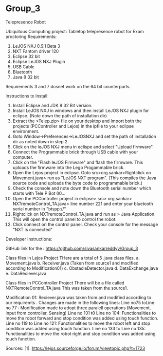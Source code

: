 # Group_3
Telepresence Robot

Ubiquitous Computing project: Tabletop telepresence robot for Exam proctoring 
Requirements: 
1. LeJOS NXJ 0.9.1 Beta 3
2. NXT Fantom driver 120
3. Eclipse 32 bit
4. Eclipse LeJOS NXJ Plugin
5. USB Cable 
6. Bluetooth
7. Java 8 32 bit

Requirements 3 and 7 dosnet work on the 64 bit counterparts. 

Instructions to Install:
1. Install Eclipse and JDK 8 32 Bit version. 
2. Install LeJOS NXJ in windows and then install LeJOS NXJ plugin for eclipse. (Note down the path of installation dir)
3. Extract the <Telep.zip> file on your desktop and Import both the projects (PCController and Lejos) in the ipfile to your eclipse environment. 
4. Goto Window->Preferences->LeJOSNXJ and set the path of installation dir as noted down in step 2. 
5. Click on the leJOS NXJ menu in eclispe and select "Upload firmware".
6. Connect the Programmable brick through USB cable with your computer. 
7. Click on the "Flash leJOS Firmware" and flash the firmware. This uploads the firmware into the Lego Progammable brick. 
8. Open the Lejos project in eclipse. Goto src>org.sankar>Rightclick on Movement.java> run as "LeJOS NXT program". (This compiles the Java source code and uploads the byte code to programmable brick.)
9. Check the console and note down the Bluetooth serial number which starts with Tele P Bot 00... 
10. Open the PCController project in eclipse> src> org.sankar> NXTremoteControl_TA.java> line number 221 and enter your bluetooth serial number in "btspp://<your serial number>"
11. Rightclick on NXTremoteControl_TA.java and run as > Java Application. This will open the control panel to control the robot. 
12. Click connect on the control panel.  Check your console for the message "NXT is connected"



Developer Instructions: 

GitHub link for the : https://github.com/sivasankarreddyy/Group_3

Class files in Lejos Project
THere are a total of 5 .java class files. 
a. Movement.java
b. Receiver.java (Taken from source1 and modified according to Modification01)
c. ObstacleDetector.java
d. DataExchange.java
e. DataReciever.java

Class files in PCController Project
There will be a file called NXTRemoteControl_TA.java 
This was taken from the source1. 


Modification 01:
Reciever.java was taken from <source1> and modified according to our requiremts . 
Changes are made in the following lines: 
Line no75 toLine no 77 : Modification made to adopt three paralell operations (Movement, Input from controller, Sensing) 
Line no 101 t0 Line no 104: Functionalities to move the robot forward and stop condition was added using touch function. 
Line no 119 to Line no 121:  Functionalities to move the robot left and stop condition was added using touch function. 
Line no 133 to Line no 135: Functionalities to move the robot right and stop condition was added using touch function. 



Sources: 
[1]. https://lejos.sourceforge.io/forum/viewtopic.php?t=1723




